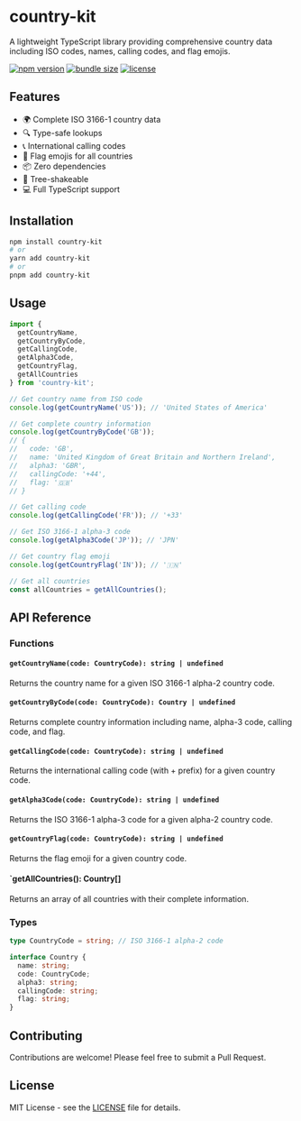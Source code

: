# country-kit

A lightweight TypeScript library providing comprehensive country data including ISO codes, names, calling codes, and flag emojis.

[![npm version](https://img.shields.io/npm/v/country-kit.svg)](https://www.npmjs.com/package/country-kit)
[![bundle size](https://img.shields.io/bundlephobia/minzip/country-kit)](https://bundlephobia.com/package/country-kit)
[![license](https://img.shields.io/npm/l/country-kit.svg)](https://github.com/yourusername/country-kit/blob/main/LICENSE)

## Features

- 🌍 Complete ISO 3166-1 country data
- 🔍 Type-safe lookups
- 📞 International calling codes
- 🎌 Flag emojis for all countries
- 📦 Zero dependencies
- 🚀 Tree-shakeable
- 💻 Full TypeScript support

## Installation

```bash
npm install country-kit
# or
yarn add country-kit
# or
pnpm add country-kit
```

## Usage

```typescript
import { 
  getCountryName,
  getCountryByCode,
  getCallingCode,
  getAlpha3Code,
  getCountryFlag,
  getAllCountries
} from 'country-kit';

// Get country name from ISO code
console.log(getCountryName('US')); // 'United States of America'

// Get complete country information
console.log(getCountryByCode('GB'));
// {
//   code: 'GB',
//   name: 'United Kingdom of Great Britain and Northern Ireland',
//   alpha3: 'GBR',
//   callingCode: '+44',
//   flag: '🇬🇧'
// }

// Get calling code
console.log(getCallingCode('FR')); // '+33'

// Get ISO 3166-1 alpha-3 code
console.log(getAlpha3Code('JP')); // 'JPN'

// Get country flag emoji
console.log(getCountryFlag('IN')); // '🇮🇳'

// Get all countries
const allCountries = getAllCountries();
```

## API Reference

### Functions

#### `getCountryName(code: CountryCode): string | undefined`
Returns the country name for a given ISO 3166-1 alpha-2 country code.

#### `getCountryByCode(code: CountryCode): Country | undefined`
Returns complete country information including name, alpha-3 code, calling code, and flag.

#### `getCallingCode(code: CountryCode): string | undefined`
Returns the international calling code (with + prefix) for a given country code.

#### `getAlpha3Code(code: CountryCode): string | undefined`
Returns the ISO 3166-1 alpha-3 code for a given alpha-2 country code.

#### `getCountryFlag(code: CountryCode): string | undefined`
Returns the flag emoji for a given country code.

#### `getAllCountries(): Country[]
Returns an array of all countries with their complete information.

### Types

```typescript
type CountryCode = string; // ISO 3166-1 alpha-2 code

interface Country {
  name: string;
  code: CountryCode;
  alpha3: string;
  callingCode: string;
  flag: string;
}
```

## Contributing

Contributions are welcome! Please feel free to submit a Pull Request.

## License

MIT License - see the [LICENSE](LICENSE) file for details.
